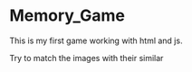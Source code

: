 # Memory_Game

This is my first game working with html and js.

Try to match the images with their similar
